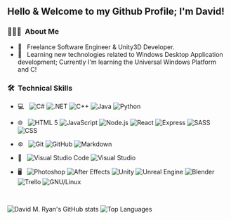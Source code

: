 **<h2>Hello & Welcome to my Github Profile; I'm David!</h2>**

<h3> 👨🏻‍💻 &nbsp;About Me </h3>

- 💼 &nbsp; Freelance Software Engineer & Unity3D Developer.
- 🌱 &nbsp; Learning new technologies related to Windows Desktop Application development; Currently I'm learning the Universal Windows Platform and C!

<h3> 🛠 &nbsp;Technical Skills</h3>

- 💻 &nbsp;
  ![C#](https://img.shields.io/badge/-CSharp-333333?style=flat&logo=Csharp)
  ![.NET](https://img.shields.io/badge/-.NET-333333?style=flat&logo=dotnet)
  ![C++](https://img.shields.io/badge/-C%2B%2B-333333?style=flat&logo=cplusplus)
  ![Java](https://img.shields.io/badge/-Java-333333?style=flat&logo=oracle)
  ![Python](https://img.shields.io/badge/-Python-333333?style=flat)
  
- 🌐 &nbsp;
  ![HTML 5](https://img.shields.io/badge/-HTML5-333333?style=flat&logo=HTML5)
  ![JavaScript](https://img.shields.io/badge/-JavaScript-333333?style=flat&logo=javascript)
  ![Node.js](https://img.shields.io/badge/-Node.js-333333?style=flat&logo=node.js)
  ![React](https://img.shields.io/badge/-React-333333?style=flat&logo=react)
  ![Express](https://img.shields.io/badge/-Express-333333?style=flat&logo=express)
  ![SASS](https://img.shields.io/badge/-SASS-333333?style=flat&logo=sass)
  ![CSS](https://img.shields.io/badge/-CSS-333333?style=flat&logo=CSS3&logoColor=1572B6)

- ⚙️ &nbsp;
  ![Git](https://img.shields.io/badge/-Git-333333?style=flat&logo=git)
  ![GitHub](https://img.shields.io/badge/-GitHub-333333?style=flat&logo=github)
  ![Markdown](https://img.shields.io/badge/-Markdown-333333?style=flat&logo=markdown)

- 🔧 &nbsp;
  ![Visual Studio Code](https://img.shields.io/badge/-Visual%20Studio%20Code-333333?style=flat&logo=visual-studio-code&logoColor=007ACC)
  ![Visual Studio](https://img.shields.io/badge/-Visual%20Studio-333333?style=flat&logo=visual-studio&logoColor=992bff)

- 🖥 &nbsp;
  ![Photoshop](https://img.shields.io/badge/-Photoshop-333333?style=flat&logo=adobe-photoshop)
  ![After Effects](https://img.shields.io/badge/-After%20Effects-%23333333?style=flat&logo=adobeaftereffects)
  ![Unity](https://img.shields.io/badge/-Unity-333333?style=flat&logo=unity)
  ![Unreal Engine](https://img.shields.io/badge/-Unreal%20Engine-333333?style=flat&logo=unrealengine)
  ![Blender](https://img.shields.io/badge/-Blender-333333?style=flat&logo=blender)
  ![Trello](https://img.shields.io/badge/-Trello-333333?style=flat&logo=trello)
  ![GNU/Linux](https://img.shields.io/badge/-GNU%2FLinux-333333?style=flat&logo=linux)
<br/>

![David M. Ryan's GitHub stats](https://github-readme-stats.vercel.app/api?username=DavidMRyan&count_private=true&show_icons=true)
![Top Languages](https://github-readme-stats.vercel.app/api/top-langs/?username=DavidMRyan)

<br/>
